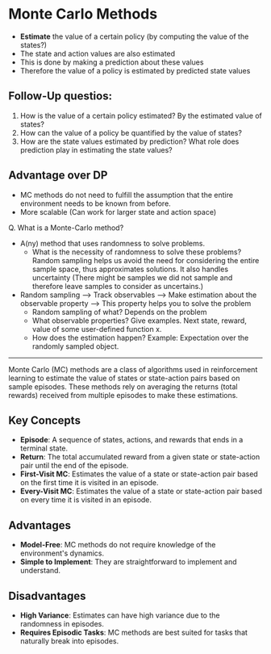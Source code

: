 # Monte Carlo Methods 

- **Estimate** the value of a certain policy (by computing the value of the states?)
- The state and action values are also estimated
- This is done by making a prediction about these values 
- Therefore the value of a policy is estimated by predicted state values 

## Follow-Up questios:
1. How is the value of a certain policy estimated? By the estimated value of states?
2. How can the value of a policy be quantified by the value of states?
3. How are the state values estimated by prediction? What role does prediction play in estimating the state values?

## Advantage over DP
- MC methods do not need to fulfill the assumption that the entire environment needs to be known from before. 
- More scalable (Can work for larger state and action space)

Q. What is a Monte-Carlo method?
- A(ny) method that uses randomness to solve problems. 
    - What is the necessity of randomness to solve these problems?
    Random sampling helps us avoid the need for considering the entire sample space, thus approximates solutions. It also handles uncertainty (There might be samples we did not sample and therefore leave samples to consider as uncertains.)
- Random sampling --> Track observables --> Make estimation about the observable property --> This property helps you to solve the problem
    - Random sampling of what? Depends on the problem
    - What observable properties? Give examples.
    Next state, reward, value of some user-defined function x. 
    - How does the estimation happen?
    Example: Expectation over the randomly sampled object.


---


Monte Carlo (MC) methods are a class of algorithms used in reinforcement learning to estimate the value of states or state-action pairs based on sample episodes. These methods rely on averaging the returns (total rewards) received from multiple episodes to make these estimations.

## Key Concepts

- **Episode**: A sequence of states, actions, and rewards that ends in a terminal state.
- **Return**: The total accumulated reward from a given state or state-action pair until the end of the episode.
- **First-Visit MC**: Estimates the value of a state or state-action pair based on the first time it is visited in an episode.
- **Every-Visit MC**: Estimates the value of a state or state-action pair based on every time it is visited in an episode.

## Advantages

- **Model-Free**: MC methods do not require knowledge of the environment's dynamics.
- **Simple to Implement**: They are straightforward to implement and understand.

## Disadvantages

- **High Variance**: Estimates can have high variance due to the randomness in episodes.
- **Requires Episodic Tasks**: MC methods are best suited for tasks that naturally break into episodes.



